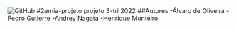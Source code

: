 <img alt="GitHub" src="https://img.shields.io/github/license/Alvaro-Siqueira-Silva/2emia-projeto">
#2emia-projeto
projeto 3-tri 2022
##Autores
-Álvaro de Oliveira
-Pedro Gutierre
-Andrey Nagata
-Henrique Monteiro
